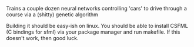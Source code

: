 Trains a couple dozen neural networks controlling 'cars' to drive through a course via a (shitty) genetic algorithm

Building it should be easy-ish on linux. You should be able to install CSFML (C bindings for sfml) via your package manager and run makefile. If this doesn't work, then good luck.
